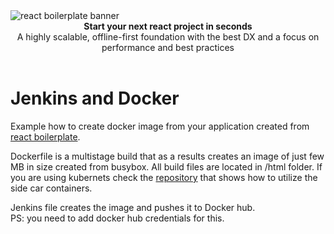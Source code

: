 <img src="https://raw.githubusercontent.com/react-boilerplate/react-boilerplate-brand/master/assets/banner-metal-optimized.jpg" alt="react boilerplate banner" align="center" />

<br />

<div align="center"><strong>Start your next react project in seconds</strong></div>
<div align="center">A highly scalable, offline-first foundation with the best DX and a focus on performance and best practices</div>

<br />

# Jenkins and Docker

Example how to create docker image from your application created from <a href="https://www.reactboilerplate.com/">  react boilerplate</a>. 

Dockerfile is a multistage build that as a results creates an image of just few MB in size created from busybox. All build files are located in /html folder. If you are using kubernets check the <a href="https://github.com/savicprvoslav/kubernetes-front-end-backend-example">repository</a> that shows how to utilize the side car containers.

Jenkins file creates the image and pushes it to Docker hub. <br />
PS: you need to add docker hub credentials for this.


